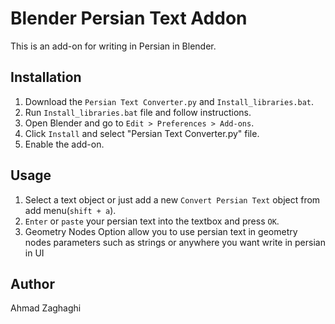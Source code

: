 # Blender Persian Text Addon

This is an add-on for writing in Persian in Blender.

## Installation


1. Download the `Persian Text Converter.py` and `Install_libraries.bat`.
2. Run `Install_libraries.bat` file and follow instructions.
2. Open Blender and go to `Edit > Preferences > Add-ons`.
3. Click `Install` and select "Persian Text Converter.py" file.
4. Enable the add-on.

## Usage

1. Select a text object or just add a new `Convert Persian Text` object from add menu(`shift + a`).
2. `Enter` or `paste` your persian text into the textbox and press `OK`.
3. Geometry Nodes Option allow you to use persian text in geometry nodes parameters such as strings or anywhere you want write in persian in UI


## Author

Ahmad Zaghaghi
